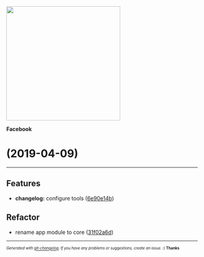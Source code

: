 <img width="300px" src="https://github.com/rafinskipg/git-changelog/raw/master/images/git-changelog-logo.png" />

__Facebook__

#  (2019-04-09)



---

## Features

- **changelog:** configure tools
  ([6e90e14b](git@github.com:piecioshka/2019-04-09-test-angular-facebook/commit/6e90e14b4349db458254d70bb3d1d1b9cedd3d77))


## Refactor

- rename app module to core
  ([31f02a6d](git@github.com:piecioshka/2019-04-09-test-angular-facebook/commit/31f02a6dcb1dd6585764d9a1208ba26670bfc09c))



---
<sub><sup>*Generated with [git-changelog](https://github.com/rafinskipg/git-changelog). If you have any problems or suggestions, create an issue.* :) **Thanks** </sub></sup>